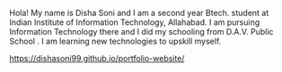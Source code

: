 Hola!
My name is Disha Soni and I am a second year Btech. student at Indian Institute of Information Technology, Allahabad. 
I am pursuing  Information Technology there and I did my schooling from D.A.V. Public School . I am learning new technologies to upskill myself.

https://dishasoni99.github.io/portfolio-website/

